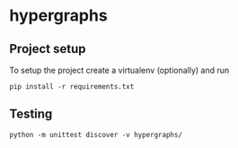 # hypergraphs

## Project setup
To setup the project create a virtualenv (optionally) and run

```
pip install -r requirements.txt
```

## Testing
```
python -m unittest discover -v hypergraphs/
```

